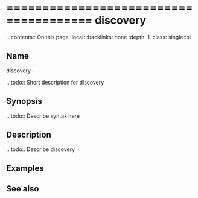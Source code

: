 

======================================
discovery
======================================

.. contents:: On this page
    :local:
    :backlinks: none
    :depth: 1
    :class: singlecol

Name
----
discovery - 

.. todo::
    Short description for discovery

Synopsis
--------
.. todo::
   Describe syntax here

Description
-----------
.. todo::
    Describe discovery

Examples
--------

See also
--------

